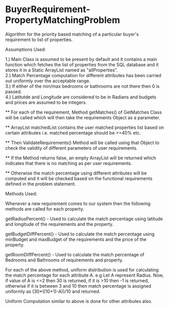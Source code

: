 # BuyerRequirement-PropertyMatchingProblem

Algorithm for the priority based matching of a particular buyer's requirement to list of properties.

Assumptions Used:

1.) Main Class is assumed to be present by default and it contains a main function which fetches the list of properties from the SQL database and it stores it in a Static ArrayList named as "allProperties".
<br>
2.) Match Percentage computation for different attributes has been carried out uniformly over the acceptable range.
<br>
3.) If either of the min/max bedrooms or bathrooms are not there then 0 is passed.
<br>
4.) Latitutde and Longitude are considered to be in Radians and budgets and prices are assumed to be integers.

** For each of the requirement, Method getMatches() of GetMatches Class will be called which will then take the requirements Object as a parameter.

** ArrayList matchedList contains the user matched properties list based on certain attributes i.e. matched percentage should be >=40% etc.

** Then ValidateRequirements() Method will be called using that Object to check the validity of different parameters of user requirements.

** If the Method returns false, an empty ArrayList will be returned which indicates that there is no matching as per user requirements.

** Otherwise the match percentage using different attributes will be computed and it will be checked based on the functional requirements defined in the problem statement.

Methods Used:

Whenever a new requirement comes to our system then the following methods are called for each property.

getRadiusPercent() - Used to calculate the match percentage using latitude and longitude of the requirements and the property.

getBudgetDiffPercent() - Used to calculate the match percentage using minBudget and maxBudget of the requirements and the price of the property.

getRoomDiffPercent() - Used to calculate the match percentage of Bedrooms and Bathrooms of requirements and property.

For each of the above method, uniform distribution is used for calculating the match percentage for each attribute A.
e.g Let A represent Radius. Now, if value of A is <=2 then 30 is returned, if it is >10 then -1 is returned, otherwise if it is between 3 and 10 then match percentage is assigned uniformly as (30*((10+1)-A))/10 and returned.

Uniform Computation similar to above is done for other attributes also.
